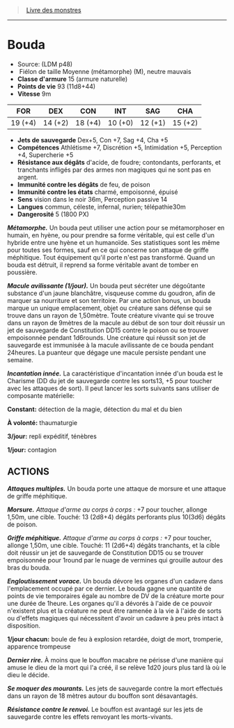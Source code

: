 ﻿> [Livre des monstres](tome_of_beasts.md)

---

# Bouda

- Source: (LDM p48)
-  Fiélon de taille Moyenne (métamorphe) (M), neutre mauvais
- **Classe d'armure** 15 (armure naturelle)
- **Points de vie** 93 (11d8+44)
- **Vitesse** 9m

|FOR|DEX|CON|INT|SAG|CHA|
|---|---|---|---|---|---|
|19 (+4)|14 (+2)|18 (+4)|10 (+0)|12 (+1)|15 (+2)|

- **Jets de sauvegarde** Dex+5, Con +7, Sag +4, Cha +5
- **Compétences** Athlétisme +7, Discrétion +5, Intimidation +5, Perception +4, Supercherie +5
- **Résistance aux dégâts** d'acide, de foudre; contondants, perforants, et tranchants infligés par des armes non magiques qui ne sont pas en argent.
- **Immunité contre les dégâts** de feu, de poison
- **Immunité contre les états** charmé, empoisonné, épuisé
- **Sens** vision dans le noir 36m, Perception passive 14
- **Langues** commun, céleste, infernal, nurien; télépathie30m
- **Dangerosité** 5 (1800 PX)

**_Métamorphe._** Un bouda peut utiliser une action pour se métamorphoser en humain, en hyène, ou pour prendre sa forme véritable, qui est celle d'un hybride entre une hyène et un humanoïde. Ses statistiques sont les même pour toutes ses formes, sauf en ce qui concerne son attaque de griffe méphitique. Tout équipement qu'il porte n'est pas transformé. Quand un bouda est détruit, il reprend sa forme véritable avant de tomber en poussière.

**_Macule avilissante (1/jour)._** Un bouda peut sécréter une dégoûtante substance d'un jaune blanchâtre, visqueuse comme du goudron, afin de marquer sa nourriture et son territoire. Par une action bonus, un bouda marque un unique emplacement, objet ou créature sans défense qui se trouve dans un rayon de 1,50mètre. Toute créature vivante qui se trouve dans un rayon de 9mètres de la macule au début de son tour doit réussir un jet de sauvegarde de Constitution DD15 contre le poison ou se trouver empoisonnée pendant 1d6rounds. Une créature qui réussit son jet de sauvegarde est immunisée à la
macule avilissante de ce bouda pendant 24heures. La puanteur que dégage une macule persiste pendant une semaine.

**_Incantation innée._** La caractéristique d'incantation innée d'un bouda est le Charisme (DD du jet de sauvegarde contre les sorts13, +5 pour toucher avec les attaques de sort). Il peut lancer les sorts suivants sans utiliser de composante matérielle:

**Constant:** détection de la magie, détection du mal et du bien

**À volonté:** thaumaturgie

**3/jour:** repli expéditif, ténèbres

**1/jour:** contagion

## ACTIONS

**_Attaques multiples._** Un bouda porte une attaque de morsure et une attaque de griffe méphitique.

**_Morsure._** _Attaque d'arme au corps à corps :_ +7 pour toucher, allonge 1,50m, une cible. Touché: 13 (2d8+4) dégâts perforants plus 10(3d6) dégâts de poison.

**_Griffe méphitique._** _Attaque d'arme au corps à corps :_ +7 pour toucher, allonge 1,50m, une cible. Touché: 11 (2d6+4) dégâts tranchants, et la cible doit réussir un jet de sauvegarde de Constitution DD15 ou se trouver empoisonnée pour 1round par le nuage de vermines qui grouille autour des bras du bouda.

**_Engloutissement vorace._** Un bouda dévore les organes d'un cadavre dans l'emplacement occupé par ce dernier. Le bouda gagne une quantité de points de vie temporaires égale au nombre de DV de la créature morte pour une durée de 1heure. Les organes qu'il a dévorés à l'aide de ce pouvoir n'existent plus et la créature ne peut être ramenée à la vie à l'aide de sorts ou d'effets magiques qui nécessitent d'avoir un cadavre à peu près intact à disposition.

**1/jour chacun:** boule de feu à explosion retardée, doigt de mort, tromperie, apparence trompeuse

**_Dernier rire._** À moins que le bouffon macabre ne périsse d'une manière qui amuse le dieu de la mort qui l'a créé, il se relève 1d20 jours plus tard là où le dieu le décide.

**_Se moquer des mourants._** Les jets de sauvegarde contre la mort effectués dans un rayon de 18 mètres autour du bouffon sont désavantagés.

**_Résistance contre le renvoi._** Le bouffon est avantagé sur les jets de sauvegarde contre les effets renvoyant les morts-vivants.

